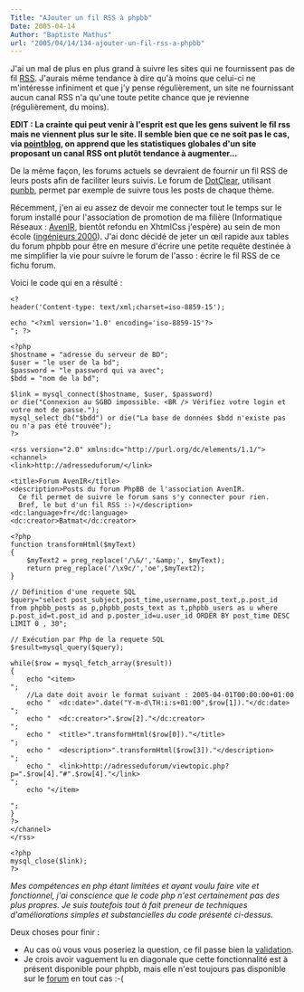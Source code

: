 ```yaml
---
Title: "AJouter un fil RSS à phpbb"
Date: 2005-04-14
Author: "Baptiste Mathus"
url: "2005/04/14/134-ajouter-un-fil-rss-a-phpbb"
---
```




J'ai un mal de plus en plus grand à suivre les sites qui ne fournissent
pas de fil
[RSS](http://fr.wikipedia.org/wiki/Really_simple_syndication "Really Simple Syndication").
J'aurais même tendance à dire qu'à moins que celui-ci ne m'intéresse
infiniment et que j'y pense régulièrement, un site ne fournissant aucun
canal RSS n'a qu'une toute petite chance que je revienne (régulièrement,
du moins).

**EDIT : La crainte qui peut venir à l'esprit est que les gens suivent
le fil rss mais ne viennent plus sur le site. Il semble bien que ce ne
soit pas le cas, via
[pointblog](http://www.pointblog.com/past/2005/04/22/rss_au_new_york_times.htm),
on apprend que les statistiques globales d'un site proposant un canal
RSS ont plutôt tendance à augmenter...**

De la même façon, les forums actuels se devraient de fournir un fil RSS
de leurs posts afin de faciliter leurs suivis. Le forum de
[DotClear](http://dotclear.net), utilisant
[punbb](http://punbb.org/index.php), permet par exemple de suivre tous
les posts de chaque thème.

Récemment, j'en ai eu assez de devoir me connecter tout le temps sur le
forum installé pour l'association de promotion de ma filière
(Informatique Réseaux : [AvenIR](http://www.avenir.asso.fr), bientôt
refondu en XhtmlCss j'espère) au sein de mon école ([ingénieurs
2000](http://www.ingenieurs2000.com)). J'ai donc décidé de jeter un œil
rapide aux tables du forum phpbb pour être en mesure d'écrire une petite
requête destinée à me simplifier la vie pour suivre le forum de l'asso :
écrire le fil RSS de ce fichu forum.

Voici le code qui en a résulté :

    <?
    header('Content-type: text/xml;charset=iso-8859-15');

    echo "<?xml version='1.0' encoding='iso-8859-15'?>
    "; ?>

    <?php
    $hostname = "adresse du serveur de BD"; 
    $user = "le user de la bd"; 
    $password = "le password qui va avec"; 
    $bdd = "nom de la bd"; 

    $link = mysql_connect($hostname, $user, $password)
    or die("Connexion au SGBD impossible. <BR /> Vérifiez votre login et votre mot de passe.");
    mysql_select_db("$bdd") or die("La base de données $bdd n'existe pas ou n'a pas été trouvée");
    ?>

    <rss version="2.0" xmlns:dc="http://purl.org/dc/elements/1.1/">
    <channel>
    <link>http://adresseduforum/</link>

    <title>Forum AvenIR</title>
    <description>Posts du forum PhpBB de l'association AvenIR. 
      Ce fil permet de suivre le forum sans s'y connecter pour rien. 
      Bref, le but d'un fil RSS :-)</description>
    <dc:language>fr</dc:language>
    <dc:creator>Batmat</dc:creator>

    <?php
    function transformHtml($myText)
    {
        $myText2 = preg_replace('/\&/','&amp;', $myText);
        return preg_replace('/\x9c/','oe',$myText2);
    }

    // Définition d'une requete SQL
    $query="select post_subject,post_time,username,post_text,p.post_id from phpbb_posts as p,phpbb_posts_text as t,phpbb_users as u where p.post_id=t.post_id and p.poster_id=u.user_id ORDER BY post_time DESC  LIMIT 0 , 30";

    // Exécution par Php de la requete SQL
    $result=mysql_query($query);

    while($row = mysql_fetch_array($result))
    {
        echo "<item>
    ";
        //La date doit avoir le format suivant : 2005-04-01T00:00:00+01:00
        echo "  <dc:date>".date("Y-m-d\TH:i:s+01:00",$row[1])."</dc:date>
    ";
        echo "  <dc:creator>".$row[2]."</dc:creator>
    ";
        echo "  <title>".transformHtml($row[0])."</title>
    ";
        echo "  <description>".transformHtml($row[3])."</description>
    ";
        echo "  <link>http://adresseduforum/viewtopic.php?p=".$row[4]."#".$row[4]."</link>
    ";
        echo "</item>

    ";
    }
    ?>
    </channel>
    </rss>

    <?php
    mysql_close($link);
    ?>

*Mes compétences en php étant limitées et ayant voulu faire vite et
fonctionnel, j'ai conscience que le code php n'est certainement pas des
plus propres. Je suis toutefois tout à fait preneur de techniques
d'améliorations simples et substancielles du code présenté ci-dessus.*

Deux choses pour finir :

-   Au cas où vous vous poseriez la question, ce fil passe bien la
    [validation](http://feedvalidator.org).
-   Je crois avoir vaguement lu en diagonale que cette fonctionnalité
    est à présent disponible pour phpbb, mais elle n'est toujours pas
    disponible sur le [forum](http://www.phpbb.com/phpBB/) en tout
    cas :-(

